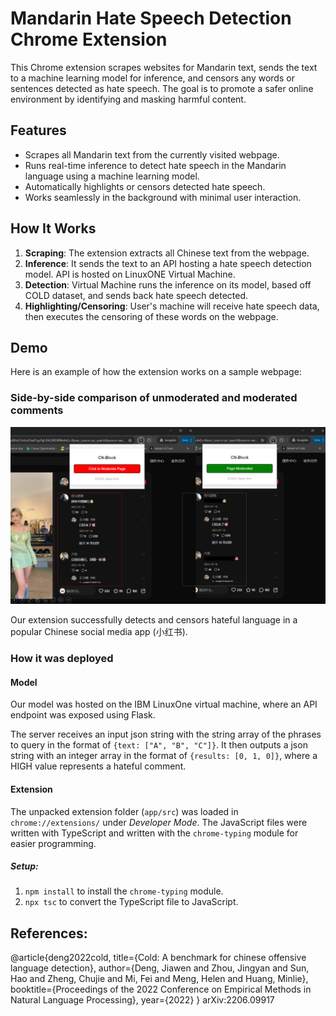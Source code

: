 # Mandarin Hate Speech Detection Chrome Extension

This Chrome extension scrapes websites for Mandarin text, sends the text to a machine learning model for inference, and censors any words or sentences detected as hate speech. The goal is to promote a safer online environment by identifying and masking harmful content.

## Features
- Scrapes all Mandarin text from the currently visited webpage.
- Runs real-time inference to detect hate speech in the Mandarin language using a machine learning model.
- Automatically highlights or censors detected hate speech.
- Works seamlessly in the background with minimal user interaction.


## How It Works
1. **Scraping**: The extension extracts all Chinese text from the webpage.
2. **Inference**: It sends the text to an API hosting a hate speech detection model. API is hosted on LinuxONE Virtual Machine.
3. **Detection**: Virtual Machine runs the inference on its model, based off COLD dataset, and sends back hate speech detected.
4. **Highlighting/Censoring**: User's machine will receive hate speech data, then executes the censoring of these words on the webpage.

## Demo

Here is an example of how the extension works on a sample webpage:

### Side-by-side comparison of unmoderated and moderated comments

![moderation](img/moderation.png)

Our extension successfully detects and censors hateful language in a popular Chinese social media app (小红书).

### How it was deployed

#### Model

Our model was hosted on the IBM LinuxOne virtual machine, where an API endpoint was exposed using Flask. 

The server receives an input json string with the string array of the phrases to query in the format of ```{text: ["A", "B", "C"]}```. It then outputs a json string with an integer array in the format of ```{results: [0, 1, 0]}```, where a HIGH value represents a hateful comment.

#### Extension

The unpacked extension folder (```app/src```) was loaded in ```chrome://extensions/``` under _Developer Mode_. The JavaScript files were written with TypeScript and written with the `chrome-typing` module for easier programming.

##### Setup:
1. `npm install` to install the `chrome-typing` module.
2. `npx tsc` to convert the TypeScript file to JavaScript.

## References:
@article{deng2022cold,
  title={Cold: A benchmark for chinese offensive language detection},
  author={Deng, Jiawen and Zhou, Jingyan and Sun, Hao and Zheng, Chujie and Mi, Fei and  Meng, Helen and Huang, Minlie},
  booktitle={Proceedings of the 2022 Conference on Empirical Methods in Natural Language Processing},
  year={2022}
}
arXiv:2206.09917
